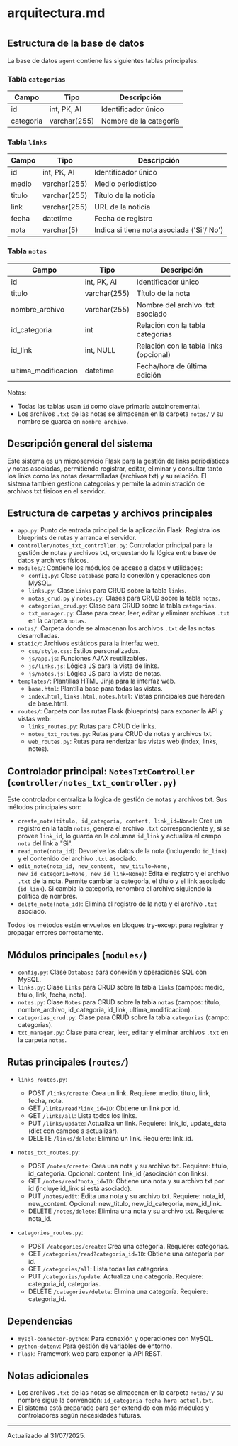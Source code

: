 
# arquitectura.md
#
## Estructura de la base de datos

La base de datos `agent` contiene las siguientes tablas principales:

### Tabla `categorias`
| Campo      | Tipo           | Descripción                |
|------------|----------------|----------------------------|
| id         | int, PK, AI    | Identificador único        |
| categoria  | varchar(255)   | Nombre de la categoría     |

### Tabla `links`
| Campo   | Tipo           | Descripción                                 |
|---------|----------------|---------------------------------------------|
| id      | int, PK, AI    | Identificador único                        |
| medio   | varchar(255)   | Medio periodístico                         |
| titulo  | varchar(255)   | Título de la noticia                       |
| link    | varchar(255)   | URL de la noticia                          |
| fecha   | datetime       | Fecha de registro                          |
| nota    | varchar(5)     | Indica si tiene nota asociada ('Si'/'No')  |

### Tabla `notas`
| Campo               | Tipo           | Descripción                          |
|---------------------|----------------|--------------------------------------|
| id                  | int, PK, AI    | Identificador único                  |
| titulo              | varchar(255)   | Título de la nota                    |
| nombre_archivo      | varchar(255)   | Nombre del archivo .txt asociado     |
| id_categoria        | int            | Relación con la tabla categorias     |
| id_link             | int, NULL      | Relación con la tabla links (opcional)|
| ultima_modificacion | datetime       | Fecha/hora de última edición        |

Notas:
- Todas las tablas usan `id` como clave primaria autoincremental.
- Los archivos `.txt` de las notas se almacenan en la carpeta `notas/` y su nombre se guarda en `nombre_archivo`.


## Descripción general del sistema
Este sistema es un microservicio Flask para la gestión de links periodísticos y notas asociadas, permitiendo registrar, editar, eliminar y consultar tanto los links como las notas desarrolladas (archivos txt) y su relación. El sistema también gestiona categorías y permite la administración de archivos txt físicos en el servidor.

## Estructura de carpetas y archivos principales

- `app.py`: Punto de entrada principal de la aplicación Flask. Registra los blueprints de rutas y arranca el servidor.
- `controller/notes_txt_controller.py`: Controlador principal para la gestión de notas y archivos txt, orquestando la lógica entre base de datos y archivos físicos.
- `modules/`: Contiene los módulos de acceso a datos y utilidades:
  - `config.py`: Clase `Database` para la conexión y operaciones con MySQL.
  - `links.py`: Clase `Links` para CRUD sobre la tabla `links`.
  - `notas_crud.py` y `notes.py`: Clases para CRUD sobre la tabla `notas`.
  - `categorias_crud.py`: Clase para CRUD sobre la tabla `categorias`.
  - `txt_manager.py`: Clase para crear, leer, editar y eliminar archivos `.txt` en la carpeta `notas`.
- `notas/`: Carpeta donde se almacenan los archivos `.txt` de las notas desarrolladas.
- `static/`: Archivos estáticos para la interfaz web.
  - `css/style.css`: Estilos personalizados.
  - `js/app.js`: Funciones AJAX reutilizables.
  - `js/links.js`: Lógica JS para la vista de links.
  - `js/notes.js`: Lógica JS para la vista de notas.
- `templates/`: Plantillas HTML Jinja para la interfaz web.
  - `base.html`: Plantilla base para todas las vistas.
  - `index.html`, `links.html`, `notes.html`: Vistas principales que heredan de base.html.
- `routes/`: Carpeta con las rutas Flask (blueprints) para exponer la API y vistas web:
  - `links_routes.py`: Rutas para CRUD de links.
  - `notes_txt_routes.py`: Rutas para CRUD de notas y archivos txt.
  - `web_routes.py`: Rutas para renderizar las vistas web (index, links, notes).

## Controlador principal: `NotesTxtController` (`controller/notes_txt_controller.py`)
Este controlador centraliza la lógica de gestión de notas y archivos txt. Sus métodos principales son:


- `create_note(titulo, id_categoria, content, link_id=None)`: Crea un registro en la tabla `notas`, genera el archivo `.txt` correspondiente y, si se provee `link_id`, lo guarda en la columna `id_link` y actualiza el campo `nota` del link a "Si".
- `read_note(nota_id)`: Devuelve los datos de la nota (incluyendo `id_link`) y el contenido del archivo `.txt` asociado.
- `edit_note(nota_id, new_content, new_titulo=None, new_id_categoria=None, new_id_link=None)`: Edita el registro y el archivo `.txt` de la nota. Permite cambiar la categoría, el título y el link asociado (`id_link`). Si cambia la categoría, renombra el archivo siguiendo la política de nombres.
- `delete_note(nota_id)`: Elimina el registro de la nota y el archivo `.txt` asociado.

Todos los métodos están envueltos en bloques try-except para registrar y propagar errores correctamente.

## Módulos principales (`modules/`)

- `config.py`: Clase `Database` para conexión y operaciones SQL con MySQL.
- `links.py`: Clase `Links` para CRUD sobre la tabla `links` (campos: medio, titulo, link, fecha, nota).
- `notes.py`: Clase `Notes` para CRUD sobre la tabla `notas` (campos: titulo, nombre_archivo, id_categoria, id_link, ultima_modificacion).
- `categorias_crud.py`: Clase para CRUD sobre la tabla `categorias` (campo: categorias).
- `txt_manager.py`: Clase para crear, leer, editar y eliminar archivos `.txt` en la carpeta `notas`.

## Rutas principales (`routes/`)

- `links_routes.py`:
  - POST `/links/create`: Crea un link. Requiere: medio, titulo, link, fecha, nota.
  - GET `/links/read?link_id=ID`: Obtiene un link por id.
  - GET `/links/all`: Lista todos los links.
  - PUT `/links/update`: Actualiza un link. Requiere: link_id, update_data (dict con campos a actualizar).
  - DELETE `/links/delete`: Elimina un link. Requiere: link_id.

- `notes_txt_routes.py`:
  - POST `/notes/create`: Crea una nota y su archivo txt. Requiere: titulo, id_categoria. Opcional: content, link_id (asociación con links).
  - GET `/notes/read?nota_id=ID`: Obtiene una nota y su archivo txt por id (incluye id_link si está asociado).
  - PUT `/notes/edit`: Edita una nota y su archivo txt. Requiere: nota_id, new_content. Opcional: new_titulo, new_id_categoria, new_id_link.
  - DELETE `/notes/delete`: Elimina una nota y su archivo txt. Requiere: nota_id.
  
- `categories_routes.py`:
  - POST `/categories/create`: Crea una categoría. Requiere: categorias.
  - GET `/categories/read?categoria_id=ID`: Obtiene una categoría por id.
  - GET `/categories/all`: Lista todas las categorías.
  - PUT `/categories/update`: Actualiza una categoría. Requiere: categoria_id, categorias.
  - DELETE `/categories/delete`: Elimina una categoría. Requiere: categoria_id.

## Dependencias
- `mysql-connector-python`: Para conexión y operaciones con MySQL.
- `python-dotenv`: Para gestión de variables de entorno.
- `Flask`: Framework web para exponer la API REST.

## Notas adicionales
- Los archivos `.txt` de las notas se almacenan en la carpeta `notas/` y su nombre sigue la convención: `id_categoria-fecha-hora-actual.txt`.
- El sistema está preparado para ser extendido con más módulos y controladores según necesidades futuras.

---
Actualizado al 31/07/2025.
